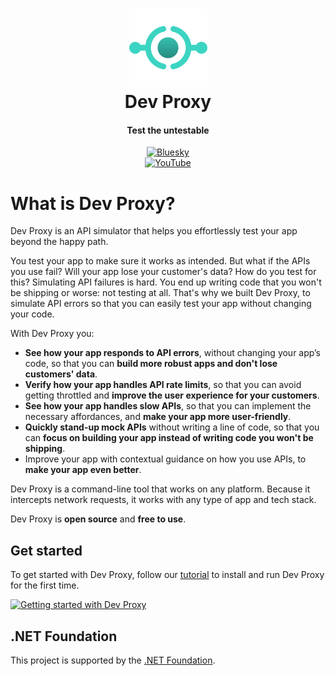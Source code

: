 <h1 align="center">
    <img alt="Dev Proxy" src="./media/icon.png" width="125" />
  <br>
  Dev Proxy
</h1>
<h4 align="center">
  Test the untestable
</h4>

<p align="center">
  <a href="https://bsky.app/profile/devproxy.bsky.social">
    <img alt="Bluesky" src="https://img.shields.io/badge/bluesky-%40devproxy.bsky.social%E2%80%AC-blue?style=social&logo=bluesky&link=https%3A%2F%2Fbsky.app%2Fprofile%2Fdevproxy.bsky.social" />
  </a>
  <br />
   <a href="https://youtube.com/@devproxy">
    <img alt="YouTube" src="https://img.shields.io/badge/youTube-%40devproxy%E2%80%AC-red?style=social&logo=youtube&link=https%3A%2F%2Fyoutube.com%2F%40devproxy" />
  </a>
</p>
 
<p align="center">
</p>

# What is Dev Proxy?

Dev Proxy is an API simulator that helps you effortlessly test your app beyond the happy path.

You test your app to make sure it works as intended. But what if the APIs you use fail? Will your app lose your customer's data? How do you test for this? Simulating API failures is hard. You end up writing code that you won't be shipping or worse: not testing at all. That's why we built Dev Proxy, to simulate API errors so that you can easily test your app without changing your code.

With Dev Proxy you:

- **See how your app responds to API errors**, without changing your app’s code, so that you can **build more robust apps and don't lose customers' data**.
- **Verify how your app handles API rate limits**, so that you can avoid getting throttled and **improve the user experience for your customers**.
- **See how your app handles slow APIs**, so that you can implement the necessary affordances, and **make your app more user-friendly**.
- **Quickly stand-up mock APIs** without writing a line of code, so that you can **focus on building your app instead of writing code you won't be shipping**.
- Improve your app with contextual guidance on how you use APIs, to **make your app even better**.

Dev Proxy is a command-line tool that works on any platform. Because it intercepts network requests, it works with any type of app and tech stack.

Dev Proxy is **open source** and **free to use**.

## Get started

To get started with Dev Proxy, follow our [tutorial](https://aka.ms/devproxy/setup) to install and run Dev Proxy for the first time.

[![Getting started with Dev Proxy](https://img.youtube.com/vi/HVTJlGSxhcw/0.jpg)](https://www.youtube.com/watch?v=HVTJlGSxhcw)


## .NET Foundation

This project is supported by the [.NET Foundation](https://dotnetfoundation.org).
